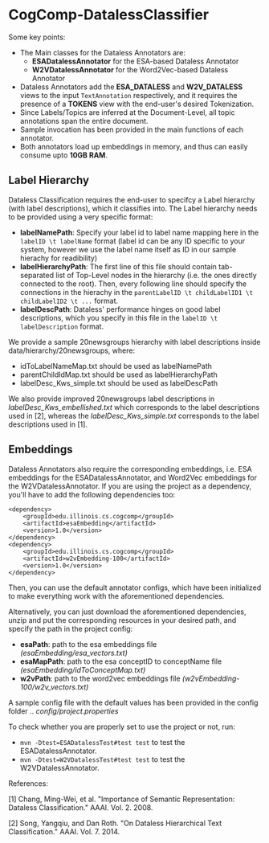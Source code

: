 # CogComp-DatalessClassifier

Some key points:
- The Main classes for the Dataless Annotators are:
  * **ESADatalessAnnotator** for the ESA-based Dataless Annotator
  * **W2VDatalessAnnotator** for the Word2Vec-based Dataless Annotator
- Dataless Annotators add the **ESA_DATALESS** and **W2V_DATALESS** views to the input `TextAnnotation` respectively, and it requires the presence of a **TOKENS** view with the end-user's desired Tokenization.
- Since Labels/Topics are inferred at the Document-Level, all topic annotations span the entire document.
- Sample invocation has been provided in the main functions of each annotator.
- Both annotators load up embeddings in memory, and thus can easily consume upto **10GB RAM**.


## Label Hierarchy
Dataless Classification requires the end-user to specifcy a Label hierarchy (with label descriptions), which it classifies into. The Label hierarchy needs to be provided using a very specific format:
* **labelNamePath**: Specify your label id to label name mapping here in the `labelID \t labelName` format 
  (label id can be any ID specific to your system, however we use the label name itself as ID in our sample hierachy for readibility)
* **labelHierarchyPath**: The first line of this file should contain tab-separated list of Top-Level nodes in the hierarchy (i.e. the ones directly connected to the root). Then, every following line should specify the connections in the hierachy in the `parentLabelID \t childLabelID1 \t childLabelID2 \t ...` format.
* **labelDescPath**: Dataless' performance hinges on good label descriptions, which you specify in this file in the `labelID \t labelDescription` format.

We provide a sample 20newsgroups hierarchy with label descriptions inside data/hierarchy/20newsgroups, where:
* idToLabelNameMap.txt should be used as labelNamePath
* parentChildIdMap.txt should be used as labelHierarchyPath
* labelDesc\_Kws\_simple.txt should be used as labelDescPath

We also provide improved 20newsgroups label descriptions in *labelDesc\_Kws\_embellished.txt* which corresponds to the label descriptions used in [2], whereas the *labelDesc\_Kws\_simple.txt* corresponds to the label descriptions used in [1].

## Embeddings
Dataless Annotators also require the corresponding embeddings, i.e. ESA embeddings for the ESADatalessAnnotator, and Word2Vec embeddings for the W2VDatalessAnnotator. If you are using the project as a dependency, you'll have to add the following dependencies too:

	<dependency>
		<groupId>edu.illinois.cs.cogcomp</groupId>
		<artifactId>esaEmbedding</artifactId>
		<version>1.0</version>
	</dependency>
	<dependency>
		<groupId>edu.illinois.cs.cogcomp</groupId>
		<artifactId>w2vEmbedding-100</artifactId>
		<version>1.0</version>
	</dependency>

Then, you can use the default annotator configs, which have been initialized to make everything work with the aforementioned dependencies.

Alternatively, you can just download the aforementioned dependencies, unzip and put the corresponding resources in your desired path, and specify the path in the project config:
* **esaPath**: path to the esa embeddings file *(esaEmbedding/esa_vectors.txt)*
* **esaMapPath**: path to the esa conceptID to conceptName file *(esaEmbedding/idToConceptMap.txt)*
* **w2vPath**: path to the word2vec embeddings file *(w2vEmbedding-100/w2v\_vectors.txt)*

A sample config file with the default values has been provided in the config folder .. *config/project.properties*

To check whether you are properly set to use the project or not, run:
* `mvn -Dtest=ESADatalessTest#test test` to test the ESADatalessAnnotator.
* `mvn -Dtest=W2VDatalessTest#test test` to test the W2VDatalessAnnotator.


References:

[1] Chang, Ming-Wei, et al. "Importance of Semantic Representation: Dataless Classification." AAAI. Vol. 2. 2008.

[2] Song, Yangqiu, and Dan Roth. "On Dataless Hierarchical Text Classification." AAAI. Vol. 7. 2014.
